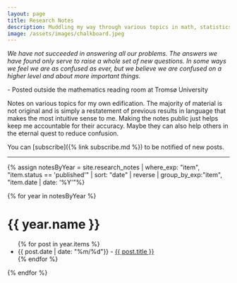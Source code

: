 ```yaml
---
layout: page
title: Research Notes
description: Muddling my way through various topics in math, statistics, and computer science
image: /assets/images/chalkboard.jpeg
---
```


<div class='research-notes-quote'> 
<i>We have not succeeded in answering all our problems.
The answers we have found only serve to raise a whole set
of new questions. In some ways we feel we are as confused
as ever, but we believe we are confused on a higher level
and about more important things.</i>
<p id='credit'>
 - Posted outside the mathematics reading room at Tromsø University 
</p>
</div>

Notes on various topics for my own edification. The majority of material is not original and is simply a restatement of previous results in language that makes the most intuitive sense to me. Making the notes public just helps keep me accountable for their accuracy. Maybe they can also help others in the eternal quest to reduce confusion. 

You can [subscribe]({% link subscribe.md %}) to be notified of new posts.  



<hr>

{% assign notesByYear = site.research_notes | where_exp: "item", "item.status == 'published'" | sort: "date" | reverse | group_by_exp:"item", "item.date | date: '%Y'"%}

{% for year in notesByYear %}
  <h1>{{ year.name }}</h1>
  <ul>
      {% for post in year.items %}
        <li>
            {{ post.date | date: "%m/%d"}} - <a href="{{ post.url }}">{{ post.title }}</a>
        </li>
      {% endfor %}
    </ul>
{% endfor %}


